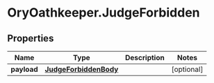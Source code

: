 # OryOathkeeper.JudgeForbidden

## Properties

| Name        | Type                                            | Description | Notes      |
| ----------- | ----------------------------------------------- | ----------- | ---------- |
| **payload** | [**JudgeForbiddenBody**](JudgeForbiddenBody.md) |             | [optional] |
